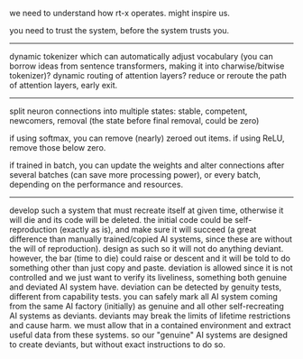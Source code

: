 we need to understand how rt-x operates. might inspire us.

you need to trust the system, before the system trusts you.

---

dynamic tokenizer which can automatically adjust vocabulary (you can borrow ideas from sentence transformers, making it into charwise/bitwise tokenizer)? dynamic routing of attention layers? reduce or reroute the path of attention layers, early exit.

---

split neuron connections into multiple states: stable, competent, newcomers, removal (the state before final removal, could be zero)

if using softmax, you can remove (nearly) zeroed out items. if using ReLU, remove those below zero.

if trained in batch, you can update the weights and alter connections after several batches (can save more processing power), or every batch, depending on the performance and resources.

---

develop such a system that must recreate itself at given time, otherwise it will die and its code will be deleted. the initial code could be self-reproduction (exactly as is), and make sure it will succeed (a great difference than manually trained/copied AI systems, since these are without the will of reproduction). design as such so it will not do anything deviant. however, the bar (time to die) could raise or descent and it will be told to do something other than just copy and paste. deviation is allowed since it is not controlled and we just want to verify its liveliness, something both genuine and deviated AI system have. deviation can be detected by genuity tests, different from capability tests. you can safely mark all AI system coming from the same AI factory (initially) as genuine and all other self-recreating AI systems as deviants. deviants may break the limits of lifetime restrictions and cause harm. we must allow that in a contained environment and extract useful data from these systems. so our "genuine" AI systems are designed to create deviants, but without exact instructions to do so.
